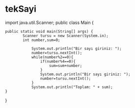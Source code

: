 # tekSayi
import java.util.Scanner;
public class Main {

    public static void main(String[] args) {
            Scanner tursu = new Scanner(System.in);
            int number,sum=0;
            
                System.out.println("Bir sayı giriniz: ");
                number=tursu.nextInt();
                while(number%2==0){
                    if(number%4==0){
                        sum=sum+number;
                    }
                    System.out.println("Bir sayı giriniz: ");
                    number=tursu.nextInt();
                }
                System.out.println("Toplam: " + sum);
    }
}
